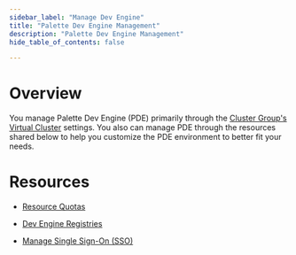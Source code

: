 ```yaml
---
sidebar_label: "Manage Dev Engine"
title: "Palette Dev Engine Management"
description: "Palette Dev Engine Management"
hide_table_of_contents: false

---
```





# Overview

You manage Palette Dev Engine (PDE) primarily through the [Cluster Group's Virtual Cluster](/clusters/cluster-groups) settings. You also can manage PDE through the resources shared below to help you customize the PDE environment to better fit your needs. 




# Resources

- [Resource Quotas](/devx/manage-dev-engine/resource-quota)


- [Dev Engine Registries](/devx/manage-dev-engine/registries)


- [Manage Single Sign-On (SSO)](/devx/manage-dev-engine/sso)





